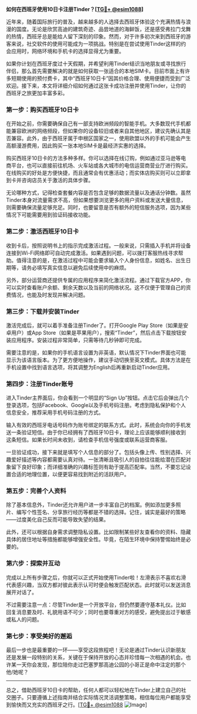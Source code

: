 **如何在西班牙使用10日卡注册Tinder？[[TG💪+ @esim1088](https://t.me/s/esim1088)]**

近年来，随着国际旅行的普及，越来越多的人选择去西班牙体验这个充满热情与浪漫的国度。无论是欣赏高迪的建筑奇迹、品尝地道的海鲜饭，还是感受弗拉门戈舞的热情，西班牙总是能给人留下深刻的印象。然而，对于许多初次来到西班牙的游客来说，社交软件的使用可能成为一项挑战。特别是在尝试使用Tinder这样的约会应用时，网络环境和手机卡的选择显得尤为重要。

如果你计划在西班牙度过十天假期，并希望利用Tinder结识当地朋友或寻找旅行伴侣，那么首先需要解决的就是如何获取一张适合的本地SIM卡。目前市面上有许多短期使用的预付费卡，其中“西班牙10日卡”因其价格合理、使用便捷而受到广泛欢迎。接下来，本文将详细介绍如何通过这张卡成功注册并使用Tinder，让你的西班牙之旅更加丰富多彩。

### **第一步：购买西班牙10日卡**

在开始之前，你需要确保自己有一部支持欧洲频段的智能手机。大多数现代手机都能兼容欧洲的网络频段，但如果你的设备较旧或者来自其他地区，建议先确认其是否兼容。此外，由于西班牙属于申根区国家之一，使用欧盟以外的手机可能会产生高额漫游费用，因此购买一张本地SIM卡是最经济实惠的选择。

购买西班牙10日卡的方法多种多样。你可以选择在线订购，例如通过亚马逊等电商平台，也可以直接前往机场、火车站或各大城市的电信运营商营业厅进行购买。在线购买的好处是方便快捷，而且通常会有优惠活动；而实体店购买则可以立即拿到卡并咨询店员关于激活的具体步骤。

无论哪种方式，记得检查套餐内容是否包含足够的数据流量以及通话分钟数。虽然Tinder本身对流量需求不高，但如果想要浏览更多的用户资料或发送大量信息，则需要确保流量足够充足。同时，也要留意是否有额外的短信服务选项，因为某些情况下可能需要用到验证码接收功能。

### **第二步：激活西班牙10日卡**

收到卡后，按照说明书上的指示完成激活过程。一般来说，只需插入手机并将设备连接到Wi-Fi网络即可自动完成激活。如果遇到问题，可以拨打客服热线寻求帮助。值得注意的是，在激活过程中可能会要求输入个人身份信息，如姓名、出生日期等，请务必填写真实信息以避免后续使用中的麻烦。

另外，部分运营商还提供专属的应用程序来简化激活流程。通过下载官方APP，你可以实时查看账户余额、剩余天数以及当前的网络状况。这不仅便于管理自己的资费情况，也能及时发现并解决问题。

### **第三步：下载并安装Tinder**

激活完成后，就可以着手准备注册Tinder了。打开Google Play Store（如果是安卓用户）或App Store（如果是苹果用户），搜索“Tinder”，然后点击下载按钮安装应用程序。安装过程非常简单，只需等待几秒钟即可完成。

需要注意的是，如果你的手机语言设置为非英语，默认情况下Tinder界面也可能显示为该语言版本。为了更方便地操作，建议手动切换至英文模式。具体方法是在手机设置中找到语言选项，将其调整为English后再重新启动Tinder应用。

### **第四步：注册Tinder账号**

进入Tinder主界面后，你会看到一个明显的“Sign Up”按钮。点击它后会弹出几个登录选项，包括Facebook、Google以及手机号码注册。考虑到隐私保护和个人信息安全，推荐采用手机号码注册的方式。

输入有效的西班牙电话号码作为账号绑定的联系方式。此时，系统会向你的手机发送一条验证短信。由于你已经拥有了西班牙10日卡，理论上应该能够顺利接收到这条短信。如果长时间未收到，请检查手机信号强度或联系运营商客服。

一旦验证成功，接下来就是填写个人信息的部分了。包括头像上传、性别选择、兴趣爱好描述等内容都需要认真对待。一张清晰且吸引人的自拍往往能给潜在匹配对象留下良好印象；而详细准确的兴趣标签则有助于提高匹配率。当然，不要忘记设置合适的地理位置，以便更容易找到附近的活跃用户。

### **第五步：完善个人资料**

除了基本信息外，Tinder还允许用户进一步丰富自己的档案。例如添加更多照片、编写个性签名、分享旅行经历等都是不错的选择。记住，诚实是最好的策略——过度美化自己反而可能导致失望的结果。

此外，还可以根据自身需求调整隐私设置。比如限制某些好友查看你的资料、隐藏具体的居住地址等措施都能够增强安全性。毕竟，在陌生环境中保持警惕始终是必要的。

### **第六步：探索并互动**

完成以上所有步骤之后，你就可以正式开始使用Tinder啦！左滑表示不喜欢右滑代表感兴趣，当双方都对彼此表示认可时便会触发匹配状态。此时就可以发送消息展开对话了。

不过需要注意一点：尽管Tinder是一个开放平台，但仍然要遵守基本礼仪。比如回复消息要及时、礼貌用语不可少；同时也要尊重对方的感受，避免提出过于敏感或私人的问题。

### **第七步：享受美好的邂逅**

最后一步也是最重要的一环——享受这段旅程吧！无论是通过Tinder认识新朋友还是发展一段特别的关系，关键在于保持开放的心态并珍惜每一次相遇的机会。也许某一天你会发现，那位陪你走过巴塞罗那高迪公园的小哥正是命中注定的那个他/她呢？

---

总之，借助西班牙10日卡的帮助，任何人都可以轻松地在Tinder上建立自己的社交圈子。只要遵循上述指南并结合实际情况灵活调整策略，相信每位用户都能享受到愉快而又充实的西班牙之行。[[TG💪+ @esim1088](https://t.me/s/esim1088) ![Image](https://i.postimg.cc/4NQfJmqS/Snipaste-2025-05-13-00-14-12.png)]